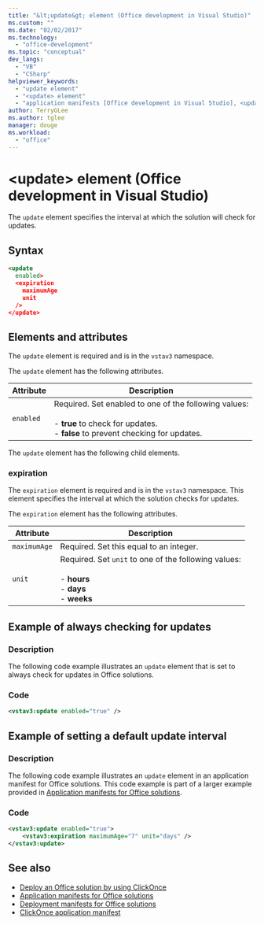 ```yaml
---
title: "&lt;update&gt; element (Office development in Visual Studio)"
ms.custom: ""
ms.date: "02/02/2017"
ms.technology:
  - "office-development"
ms.topic: "conceptual"
dev_langs:
  - "VB"
  - "CSharp"
helpviewer_keywords:
  - "update element"
  - "<update> element"
  - "application manifests [Office development in Visual Studio], <update> element"
author: TerryGLee
ms.author: tglee
manager: douge
ms.workload:
  - "office"
---
```

# &lt;update&gt; element (Office development in Visual Studio)
  The `update` element specifies the interval at which the solution will check for updates.

## Syntax

```xml
<update
  enabled>
  <expiration
    maximumAge
    unit
  />
</update>
```

## Elements and attributes
 The `update` element is required and is in the `vstav3` namespace.

 The `update` element has the following attributes.

|Attribute|Description|
|---------------|-----------------|
|`enabled`|Required. Set enabled to one of the following values:<br /><br /> -   **true** to check for updates.<br />-   **false** to prevent checking for updates.|

 The `update` element has the following child elements.

### expiration
 The `expiration` element is required and is in the `vstav3` namespace. This element specifies the interval at which the solution checks for updates.

 The `expiration` element has the following attributes.

|Attribute|Description|
|---------------|-----------------|
|`maximumAge`| Required. Set this equal to an integer.|
|`unit`|Required. Set `unit` to one of the following values:<br /><br /> -   **hours**<br />-   **days**<br />-   **weeks**|

## Example of always checking for updates

### Description
 The following code example illustrates an `update` element that is set to always check for updates in Office solutions.

### Code

```xml
<vstav3:update enabled="true" />
```

## Example of setting a default update interval

### Description
 The following code example illustrates an `update` element in an application manifest for Office solutions. This code example is part of a larger example provided in [Application manifests for Office solutions](../vsto/application-manifests-for-office-solutions.md).

### Code

```xml
<vstav3:update enabled="true">
    <vstav3:expiration maximumAge="7" unit="days" />
</vstav3:update>
```

## See also

- [Deploy an Office solution by using ClickOnce](../vsto/deploying-an-office-solution-by-using-clickonce.md)
- [Application manifests for Office solutions](../vsto/application-manifests-for-office-solutions.md)
- [Deployment manifests for Office solutions](../vsto/deployment-manifests-for-office-solutions.md)
- [ClickOnce application manifest](../deployment/clickonce-application-manifest.md)

